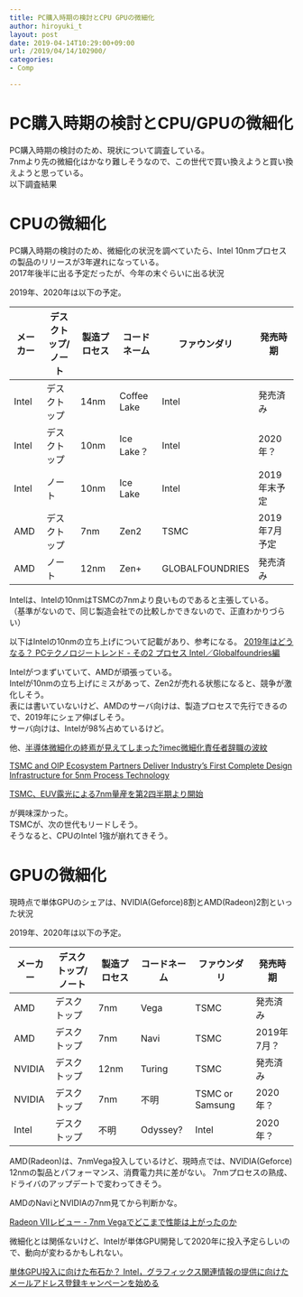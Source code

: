 ```yaml
---
title: PC購入時期の検討とCPU GPUの微細化
author: hiroyuki_t
layout: post
date: 2019-04-14T10:29:00+09:00
url: /2019/04/14/102900/
categories:
- Comp

---
```


# PC購入時期の検討とCPU/GPUの微細化
PC購入時期の検討のため、現状について調査している。  
7nmより先の微細化はかなり難しそうなので、この世代で買い換えようと買い換えようと思っている。  
以下調査結果

# CPUの微細化
PC購入時期の検討のため、微細化の状況を調べていたら、Intel 10nmプロセスの製品のリリースが3年遅れになっている。  
2017年後半に出る予定だったが、今年の末ぐらいに出る状況

2019年、2020年は以下の予定。

| メーカー | デスクトップ/ノート | 製造プロセス | コードネーム | ファウンダリ    | 発売時期      |
|----------|---------------------|--------------|--------------|-----------------|---------------|
| Intel    | デスクトップ        | 14nm         | Coffee Lake      | Intel           | 発売済み      |
| Intel    | デスクトップ        | 10nm         | Ice Lake？     | Intel           | 2020年？      |
| Intel    | ノート              | 10nm         | Ice Lake     | Intel           | 2019年末予定      |
| AMD      | デスクトップ        | 7nm          | Zen2         | TSMC            | 2019年7月予定 |
| AMD      | ノート              | 12nm         | Zen+         | GLOBALFOUNDRIES | 発売済み      |


Intelは、Intelの10nmはTSMCの7nmより良いものであると主張している。  
（基準がないので、同じ製造会社での比較しかできないので、正直わかりづらい）

以下はIntelの10nmの立ち上げについて記載があり、参考になる。
[2019年はどうなる？ PCテクノロジートレンド - その2 プロセス Intel／Globalfoundries編](https://news.mynavi.jp/article/20190102-749929/)

Intelがつまずいていて、AMDが頑張っている。  
Intelが10nmの立ち上げにミスがあって、Zen2が売れる状態になると、競争が激化しそう。  
表には書いていないけど、AMDのサーバ向けは、製造プロセスで先行できるので、2019年にシェア伸ばしそう。  
サーバ向けは、Intelが98%占めているけど。  

他、[半導体微細化の終焉が見えてしまった?imec微細化責任者辞職の波紋](https://www.semiconportal.com/archive/blog/insiders/hattori/181005-minitualization.html)

[TSMC and OIP Ecosystem Partners Deliver Industry’s First Complete Design Infrastructure for 5nm Process Technology](https://www.tsmc.com/tsmcdotcom/PRListingNewsArchivesAction.do?action=detail&newsid=THPGWQTHTH)

[TSMC、EUV露光による7nm量産を第2四半期より開始](https://pc.watch.impress.co.jp/docs/news/1169430.html)


が興味深かった。  
TSMCが、次の世代もリードしそう。  
そうなると、CPUのIntel 1強が崩れてきそう。  

# GPUの微細化
現時点で単体GPUのシェアは、NVIDIA(Geforce)8割とAMD(Radeon)2割といった状況

2019年、2020年は以下の予定。

| メーカー | デスクトップ/ノート | 製造プロセス | コードネーム | ファウンダリ    | 発売時期      |
|----------|---------------------|--------------|--------------|-----------------|---------------|
| AMD    | デスクトップ        | 7nm         | Vega      | TSMC           | 発売済み      |
| AMD    | デスクトップ        | 7nm         | Navi      | TSMC           | 2019年7月？      |
| NVIDIA   | デスクトップ         | 12nm         | Turing     | TSMC           | 発売済み
| NVIDIA   | デスクトップ         | 7nm         | 不明     | TSMC or Samsung          | 2020年？
| Intel   | デスクトップ         | 不明         | Odyssey?     | Intel           | 2020年？


AMD(Radeon)は、7nmVega投入しているけど、現時点では、NVIDIA(Geforce) 12nmの製品とパフォーマンス、消費電力共に差がない。
7nmプロセスの熟成、ドライバのアップデートで変わってきそう。

AMDのNaviとNVIDIAの7nm見てから判断かな。

[Radeon VIIレビュー - 7nm Vegaでどこまで性能は上がったのか](https://news.mynavi.jp/article/20190207-768860/)

微細化とは関係ないけど、Intelが単体GPU開発して2020年に投入予定らしいので、動向が変わるかもしれない。

[単体GPU投入に向けた布石か？ Intel，グラフィックス関連情報の提供に向けたメールアドレス登録キャンペーンを始める](https://www.4gamer.net/games/999/G999902/20190221069/)

